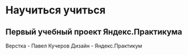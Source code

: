 # Научиться учиться

## Первый учебный проект Яндекс.Практикума

Верстка - Павел Кучеров
Дизайн - Яндекс.Практикум

